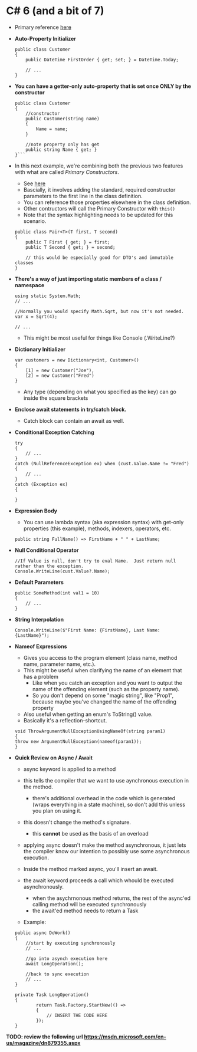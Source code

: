 # C# 6 (and a bit of 7)

- Primary reference [here](https://msdn.microsoft.com/en-us/magazine/dn802602.aspx)

- **Auto-Property Initializer**

    ```(csharp)
    public class Customer
    {
        public DateTime FirstOrder { get; set; } = DateTime.Today;
        
        // ...    
    }
    ```

- **You can have a getter-only auto-property that is set once ONLY by the constructor**

    ```(csharp)
    public class Customer
    {
        //constructor
        public Customer(string name)
        {
            Name = name;
        }    
        
        //note property only has get
        public string Name { get; }
    }```
    
- In this next example, we're combining both the previous two features with what are called *Primary Constructors*.  
    - See [here](http://odetocode.com/blogs/scott/archive/2014/08/14/c-6-0-features-part-ii-primary-constructors.aspx)
    - Bascially, it involves adding the standard, required constructor parameters to the first line in the class definition.  
    - You can reference those properties elsewhere in the class definition.
    - Other contructors will call the Primary Constructor with ```this()```
    - Note that the syntax highlighting needs to be updated for this scenario.
    ```(csharp)
    public class Pair<T>(T first, T second)
    {
        public T First { get; } = first;
        public T Second { get; } = second;
        
        // this would be especially good for DTO's and immutable classes
    }
    ```

- **There's a way of just importing static members of a class / namespace**

    ```(csharp)
    using static System.Math;
    // ...

    //Normally you would specify Math.Sqrt, but now it's not needed.
    var x = Sqrt(4);

    // ...

    ```
    
    - This might be most useful for things like Console (.WriteLine?)

- **Dictionary Initializer**

    ```(csharp)
    var customers = new Dictionary<int, Customer>()
    {
        [1] = new Customer("Joe"),
        [2] = new Customer("Fred")    
    }

    ```
    
    - Any type (depending on what you specified as the key) can go inside the square brackets

- **Enclose await statements in try/catch block.**  
    - Catch block can contain an await as well.

- **Conditional Exception Catching**

    ```(csharp)
    try
    {
        // ...
    }
    catch (NullReferenceException ex) when (cust.Value.Name != "Fred")
    {
        // ...
    }
    catch (Exception ex)
    {
        
    }
    ```
    
- **Expression Body**
    - You can use lambda syntax (aka expression syntax) with get-only properties (this example), methods, indexers, operators, etc.

    ```(csharp)
    public string FullName() => FirstName + " " + LastName;
    ```
    
- **Null Conditional Operator**

    ```(csharp)
    //If Value is null, don't try to eval Name.  Just return null rather than the exception.
    Console.WriteLine(cust.Value?.Name);
    ```
    
- **Default Parameters**
    
    ```(csharp)
    public SomeMethod(int val1 = 10)
    {
        // ...    
    } 
    ```
    
- **String Interpolation**

    ```(csharp)
    Console.WriteLine($"First Name: {FirstName}, Last Name: {LastName}");
    ```

- **Nameof Expressions**
    - Gives you access to the program element (class name, method name, parameter name, etc.).
    - This might be useful when clarifying the name of an element that has a problem
        - Like when you catch an exception and you want to output the name of the offending element (such as the property name).
        - So you don't depend on some "magic string", like "Prop1", because maybe you've changed the name of the offending property
    - Also useful when getting an enum's ToString() value.
    - Basically it's a reflection-shortcut.

    ```(csharp)
    void ThrowArgumentNullExceptionUsingNameOf(string param1)
    {
    throw new ArgumentNullException(nameof(param1));
    }
    ```

- **Quick Review on Async / Await**
    - async keyword is applied to a method
    - this tells the compiler that we want to use aynchronous execution in the method.
        - there's additional overhead in the code which is generated (wraps everything in a state machine), so don't add this unless you plan on using it.
    - this doesn't change the method's signature.
        - this **cannot** be used as the basis of an overload
    - applying async doesn't make the method asynchronous, it just lets the compiler know our intention to possibly use some asynchronous execution.
    - Inside the method marked async, you'll insert an await.
    - the await keyword proceeds a call which whould be executed asynchronously.  
        - when the asychrnonous method returns, the rest of the async'ed calling method will be executed synchronously
        - the await'ed method needs to return a Task
        
    - Example:
    ```(csharp)
    public async DoWork()
    {
        //start by executing synchronously
        // ...
        
        //go into asynch execution here
        await LongOperation();
        
        //back to sync execution
        // ...
    }
    
    private Task LongOperation()
    {
            return Task.Factory.StartNew(() =>
            {
                // INSERT THE CODE HERE
            });
    }
    ```

**TODO: review the following url https://msdn.microsoft.com/en-us/magazine/dn879355.aspx**






